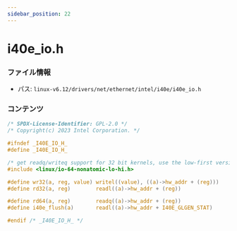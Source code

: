 ```yaml
---
sidebar_position: 22
---
```

# i40e_io.h

### ファイル情報

- パス: `linux-v6.12/drivers/net/ethernet/intel/i40e/i40e_io.h`

### コンテンツ

```h
/* SPDX-License-Identifier: GPL-2.0 */
/* Copyright(c) 2023 Intel Corporation. */

#ifndef _I40E_IO_H_
#define _I40E_IO_H_

/* get readq/writeq support for 32 bit kernels, use the low-first version */
#include <linux/io-64-nonatomic-lo-hi.h>

#define wr32(a, reg, value)	writel((value), ((a)->hw_addr + (reg)))
#define rd32(a, reg)		readl((a)->hw_addr + (reg))

#define rd64(a, reg)		readq((a)->hw_addr + (reg))
#define i40e_flush(a)		readl((a)->hw_addr + I40E_GLGEN_STAT)

#endif /* _I40E_IO_H_ */

```

